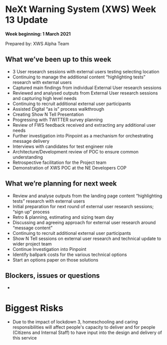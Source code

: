 # NeXt Warning System (XWS) Week 13 Update
**Week beginning: 1 March 2021** 

Prepared by: XWS Alpha Team

## What we’ve been up to this week

*	3 User research sessions with external users testing selecting location
*	Continuing to manage the additional content “highlighting tests” research with external users
* Captured main findings from individual External User research sessions
* Reviewed and analysed outputs from External User research sessions and capturing high level needs
* Continuing to recruit additional external user participants
* Assisted Digital “as is” process walkthrough
* Creating Show N Tell Presentation
* Progressing with TWITTER survey planning 
* Review of FWS feedback received and extracting any additional user needs
*	Further investigation into Pinpoint as a mechanism for orchestrating message delivery
*	Interviews with candidates for test engineer role
*	Architecture/Development review of POC to ensure common understanding
*	Retrospective facilitation for the Project team
*	Demonstration of XWS POC at the NE Developers COP

## What we’re planning for next week

* Review and analyse outputs from the landing page content “highlighting tests” research with external users
* Initial preparation for next round of external user research sessions; “sign up” process
* Retro & planning, estimating and sizing team day
* Discussing and agreeing approach for external user research around “message content” 
* Continuing to recruit additional external user participants
* Show N Tell sessions on external user research and technical update to wider project team
* Continue Investigation into Pinpoint
* Identify ballpark costs for the various technical options
* Start an options paper on those solutions

## Blockers, issues or questions

* 

# Biggest Risks
* Due to the impact of lockdown 3, homeschooling and caring responsibilities will affect people's capacity to deliver and for people (Citizens and Internal Staff) to have input into the design and delivery of this service
